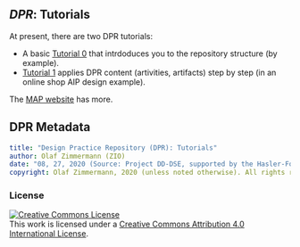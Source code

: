 
## *DPR*: Tutorials 

At present, there are two DPR tutorials:

* A basic [Tutorial 0](DPR-Tutorial0.md) that intrdoduces you to the repository structure (by example).
* [Tutorial 1](DPR-Tutorial1.md) applies DPR content (artivities, artifacts) step by step (in an online shop AIP design example). 

The [MAP website](
    https://microservice-api-patterns.org/patterns/tutorials/) has more. 

## DPR Metadata

```yaml
title: "Design Practice Repository (DPR): Tutorials"
author: Olaf Zimmermann (ZIO)
date: "08, 27, 2020 (Source: Project DD-DSE, supported by the Hasler-Foundation)"
copyright: Olaf Zimmermann, 2020 (unless noted otherwise). All rights reserved.
```

### License

<a rel="license" href="http://creativecommons.org/licenses/by/4.0/"><img alt="Creative Commons License" style="border-width:0" src="https://i.creativecommons.org/l/by/4.0/88x31.png" /></a><br />This work is licensed under a <a rel="license" href="http://creativecommons.org/licenses/by/4.0/">Creative Commons Attribution 4.0 International License</a>.
